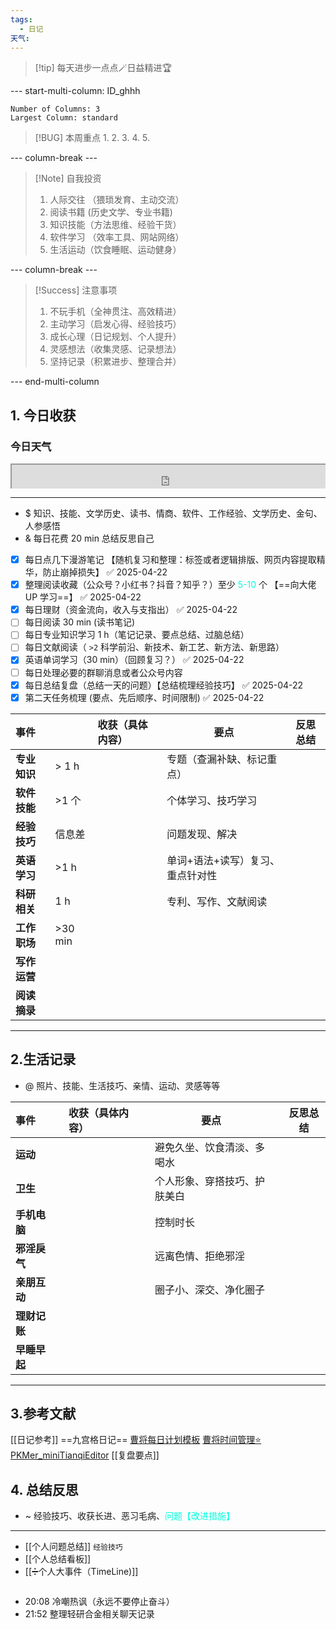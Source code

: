 ```yaml
---
tags:
  - 日记
天气:
---
```

> [!tip] 每天进步一点点🪄日益精进🏆

--- start-multi-column: ID_ghhh
```column-settings
Number of Columns: 3 
Largest Column: standard
```

>[!BUG] 本周重点
>1. 
>2. 
> 3. 
>4. 
>5.



--- column-break ---

>[!Note] 自我投资
> 1. 人际交往 （猥琐发育、主动交流）
> 2. 阅读书籍 (历史文学、专业书籍)
> 3. 知识技能（方法思维、经验干货）
> 4. 软件学习 （效率工具、网站网络）
> 5. 生活运动（饮食睡眠、运动健身）


--- column-break ---

>[!Success] 注意事项
> 1. 不玩手机（全神贯注、高效精进）
> 2. 主动学习（启发心得、经验技巧）
> 3. 成长心理（日记规划、个人提升）
> 4. 灵感想法（收集灵感、记录想法）
> 5. 坚持记录（积累进步、整理合并）

--- end-multi-column

## 1. 今日收获

### 今日天气
<div style=" width: 100%;  height:40;overflow: hidden; "><iframe src="https://widget.pkmer.cn/free/miniTianqi?user=a2e5899e-975e-4457-afd4-ec3ff7dcbc90&select-theme=ta&theme=%E6%A0%B7%E5%BC%8F5&input-text=&theme-color=%2300FF88FF&select-icon=gif" allow="fullscreen" style=" height: 100%; width: 100%;"></iframe></div>

---
- $ 知识、技能、文学历史、读书、情商、软件、工作经验、文学历史、金句、人参感悟
- & 每日花费 20 min 总结反思自己 
- [x] 每日点几下漫游笔记 【随机复习和整理：标签或者逻辑排版、网页内容提取精华，防止崩掉损失】 ✅ 2025-04-22
- [x] 整理阅读收藏（公众号？小红书？抖音？知乎？）至少 <font color="#00ffdc">5-10 </font>个 【==向大佬 UP 学习==】 ✅ 2025-04-22
- [x] 每日理财（资金流向，收入与支指出） ✅ 2025-04-22
- [ ] 每日阅读 30 min (读书笔记)
- [ ] 每日专业知识学习 1 h（笔记记录、要点总结、过脑总结）
- [ ] 每日文献阅读（ `>2` 科学前沿、新技术、新工艺、新方法、新思路）
- [x] 英语单词学习（30 min）（回顾复习？） ✅ 2025-04-22
- [ ] 每日处理必要的群聊消息或者公众号内容 
- [x] 每日总结复盘（总结一天的问题）【总结梳理经验技巧】 ✅ 2025-04-22
- [x] 第二天任务梳理 (要点、先后顺序、时间限制) ✅ 2025-04-22

| **事件**   |          | 收获（具体内容） | 要点                | 反思总结 |
| :--- | -------- | :------- | ----------------- | ---- |
| **专业知识** | \> 1 h   |          | 专题（查漏补缺、标记重点）     |      |
| **软件技能** | \>1 个    |          | 个体学习、技巧学习         |      |
| **经验技巧** | 信息差      |          | 问题发现、解决           |      |
| **英语学习** | \>1 h    |          | 单词+语法+读写）复习、重点针对性 |      |
| **科研相关** | 1 h      |          | 专利、写作、文献阅读        |      |
| **工作职场** | \>30 min |          |                   |      |
| **写作运营** |          |          |                   |      |
| **阅读摘录** |          |          |                   |      |

---
## 2.生活记录
- @  照片、技能、生活技巧、亲情、运动、灵感等等

| **事件**   |     | 收获（具体内容） |     | 要点             |     | 反思总结 |
| :------- | --- | :------- | --- | -------------- | --- | ---- |
| **运动**   |     |          |     | 避免久坐、饮食清淡、多喝水  |     |      |
| **卫生**   |     |          |     | 个人形象、穿搭技巧、护肤美白 |     |      |
| **手机电脑** |     |          |     | 控制时长           |     |      |
| **邪淫戾气** |     |          |     | 远离色情、拒绝邪淫      |     |      |
| **亲朋互动** |     |          |     | 圈子小、深交、净化圈子    |     |      |
| **理财记账** |     |          |     |                |     |      |
| **早睡早起** |     |          |     |                |     |      |

---
## 3.参考文献
[[日记参考]] ==九宫格日记==
[曹将每日计划模板](https://mp.weixin.qq.com/s/8LYri0lvPV5Y8snHqvpJ5g)
[曹将时间管理⭐](https://mp.weixin.qq.com/s/Z8l7B5iOoCGtjP_KvMjMxA)
[PKMer_miniTianqiEditor](https://pkmer.cn/products/widget/miniTianqiEditor/)
[[复盘要点]]
## 4. 总结反思
- ~ 经验技巧、收获长进、恶习毛病、<font color="#00ffdc">问题【改进措施】</font>
---
- [[个人问题总结]] `经验技巧`
- [[个人总结看板]]
- [[➗个人大事件（TimeLine)]]



```
```

- 20:08 冷嘲热讽（永远不要停止奋斗） 
- 21:52 整理轻研合金相关聊天记录 